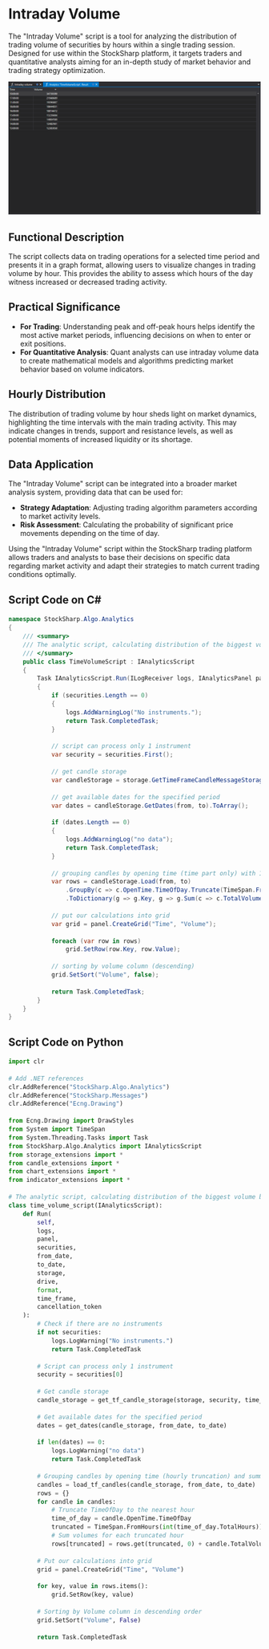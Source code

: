 # Intraday Volume

The "Intraday Volume" script is a tool for analyzing the distribution of trading volume of securities by hours within a single trading session. Designed for use within the StockSharp platform, it targets traders and quantitative analysts aiming for an in-depth study of market behavior and trading strategy optimization.

![hydra_analytics_intraday_volume](../../../../images/hydra_analytics_intraday_volume.png)

## Functional Description

The script collects data on trading operations for a selected time period and presents it in a graph format, allowing users to visualize changes in trading volume by hour. This provides the ability to assess which hours of the day witness increased or decreased trading activity.

## Practical Significance

- **For Trading**: Understanding peak and off-peak hours helps identify the most active market periods, influencing decisions on when to enter or exit positions.
- **For Quantitative Analysis**: Quant analysts can use intraday volume data to create mathematical models and algorithms predicting market behavior based on volume indicators.

## Hourly Distribution

The distribution of trading volume by hour sheds light on market dynamics, highlighting the time intervals with the main trading activity. This may indicate changes in trends, support and resistance levels, as well as potential moments of increased liquidity or its shortage.

## Data Application

The "Intraday Volume" script can be integrated into a broader market analysis system, providing data that can be used for:

- **Strategy Adaptation**: Adjusting trading algorithm parameters according to market activity levels.
- **Risk Assessment**: Calculating the probability of significant price movements depending on the time of day.

Using the "Intraday Volume" script within the StockSharp trading platform allows traders and analysts to base their decisions on specific data regarding market activity and adapt their strategies to match current trading conditions optimally.

## Script Code on C#

```cs
namespace StockSharp.Algo.Analytics
{
	/// <summary>
	/// The analytic script, calculating distribution of the biggest volume by hours.
	/// </summary>
	public class TimeVolumeScript : IAnalyticsScript
	{
		Task IAnalyticsScript.Run(ILogReceiver logs, IAnalyticsPanel panel, SecurityId[] securities, DateTime from, DateTime to, IStorageRegistry storage, IMarketDataDrive drive, StorageFormats format, TimeSpan timeFrame, CancellationToken cancellationToken)
		{
			if (securities.Length == 0)
			{
				logs.AddWarningLog("No instruments.");
				return Task.CompletedTask;
			}

			// script can process only 1 instrument
			var security = securities.First();

			// get candle storage
			var candleStorage = storage.GetTimeFrameCandleMessageStorage(security, timeFrame, drive, format);

			// get available dates for the specified period
			var dates = candleStorage.GetDates(from, to).ToArray();

			if (dates.Length == 0)
			{
				logs.AddWarningLog("no data");
				return Task.CompletedTask;
			}

			// grouping candles by opening time (time part only) with 1 hour truncating
			var rows = candleStorage.Load(from, to)
				.GroupBy(c => c.OpenTime.TimeOfDay.Truncate(TimeSpan.FromHours(1)))
				.ToDictionary(g => g.Key, g => g.Sum(c => c.TotalVolume));

			// put our calculations into grid
			var grid = panel.CreateGrid("Time", "Volume");

			foreach (var row in rows)
				grid.SetRow(row.Key, row.Value);

			// sorting by volume column (descending)
			grid.SetSort("Volume", false);

			return Task.CompletedTask;
		}
	}
}
```

## Script Code on Python

```python
import clr

# Add .NET references
clr.AddReference("StockSharp.Algo.Analytics")
clr.AddReference("StockSharp.Messages")
clr.AddReference("Ecng.Drawing")

from Ecng.Drawing import DrawStyles
from System import TimeSpan
from System.Threading.Tasks import Task
from StockSharp.Algo.Analytics import IAnalyticsScript
from storage_extensions import *
from candle_extensions import *
from chart_extensions import *
from indicator_extensions import *

# The analytic script, calculating distribution of the biggest volume by hours.
class time_volume_script(IAnalyticsScript):
    def Run(
        self,
        logs,
        panel,
        securities,
        from_date,
        to_date,
        storage,
        drive,
        format,
        time_frame,
        cancellation_token
    ):
        # Check if there are no instruments
        if not securities:
            logs.LogWarning("No instruments.")
            return Task.CompletedTask

        # Script can process only 1 instrument
        security = securities[0]

        # Get candle storage
        candle_storage = get_tf_candle_storage(storage, security, time_frame, drive, format)

        # Get available dates for the specified period
        dates = get_dates(candle_storage, from_date, to_date)

        if len(dates) == 0:
            logs.LogWarning("no data")
            return Task.CompletedTask

        # Grouping candles by opening time (hourly truncation) and summing their volumes
        candles = load_tf_candles(candle_storage, from_date, to_date)
        rows = {}
        for candle in candles:
            # Truncate TimeOfDay to the nearest hour
            time_of_day = candle.OpenTime.TimeOfDay
            truncated = TimeSpan.FromHours(int(time_of_day.TotalHours))
            # Sum volumes for each truncated hour
            rows[truncated] = rows.get(truncated, 0) + candle.TotalVolume

        # Put our calculations into grid
        grid = panel.CreateGrid("Time", "Volume")

        for key, value in rows.items():
            grid.SetRow(key, value)

        # Sorting by Volume column in descending order
        grid.SetSort("Volume", False)

        return Task.CompletedTask
```
